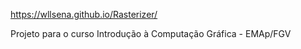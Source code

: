  https://wllsena.github.io/Rasterizer/
 
 Projeto para o curso Introdução à Computação Gráfica - EMAp/FGV
